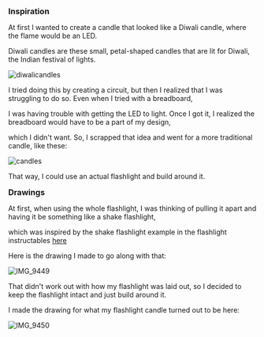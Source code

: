 <span style= "font-size:16px">**Inspiration**</span>

At first I wanted to create a candle that looked like a Diwali candle, where the flame would be an LED.

Diwali candles are these small, petal-shaped candles that are lit for Diwali, the Indian festival of lights. 

![diwalicandles](https://user-images.githubusercontent.com/70911079/112928307-5f417280-90e4-11eb-82c3-2c64193fbb54.jpg)

I tried doing this by creating a circuit, but then I realized that I was struggling to do so. Even when I tried with a breadboard,

I was having trouble with getting the LED to light. Once I got it, I realized the breadboard would have to be a part of my design,

which I didn't want. So, I scrapped that idea and went for a more traditional candle, like these: 

![candles](https://user-images.githubusercontent.com/70911079/112928664-06bea500-90e5-11eb-8f40-1c0a7cb3e207.jpg)

That way, I could use an actual flashlight and build around it.


<span style= "font-size:16px">**Drawings**</span>

At first, when using the whole flashlight, I was thinking of pulling it apart and having it be something like a shake flashlight, 

which was inspired by the shake flashlight example in the flashlight instructables [here](https://www.instructables.com/Shake-Flashlight-1/)

Here is the drawing I made to go along with that: 

![IMG_9449](https://user-images.githubusercontent.com/70911079/112928879-62892e00-90e5-11eb-9bcf-09cc181cf85a.jpg)

That didn't work out with how my flashlight was laid out, so I decided to keep the flashlight intact and just build around it. 

I made the drawing for what my flashlight candle turned out to be here: 

![IMG_9450](https://user-images.githubusercontent.com/70911079/112928881-63ba5b00-90e5-11eb-86cf-4e0369b455db.jpg)

